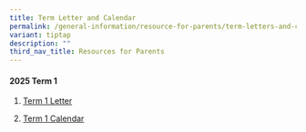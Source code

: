 ```yaml
---
title: Term Letter and Calendar
permalink: /general-information/resource-for-parents/term-letters-and-calendar/
variant: tiptap
description: ""
third_nav_title: Resources for Parents
---
```

<h4><strong>2025 Term 1</strong></h4>
<ol data-tight="true" class="tight">
<li>
<p><a href="/files/Resource for Parents/Term letters and Calendar/FHPS_T1_2025_Letter__final_.pdf" rel="noopener nofollow" target="_blank">Term 1 Letter</a>
</p>
</li>
<li>
<p><a href="/files/Resource for Parents/Term letters and Calendar/FHPS_T1_2025_Calendar__final_.pdf" rel="noopener nofollow" target="_blank">Term 1 Calendar</a>
</p>
</li>
</ol>
<h4></h4>
<p></p>